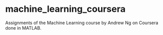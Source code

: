 # machine_learning_coursera
Assignments of the Machine Learning course by Andrew Ng on Coursera done in MATLAB.
